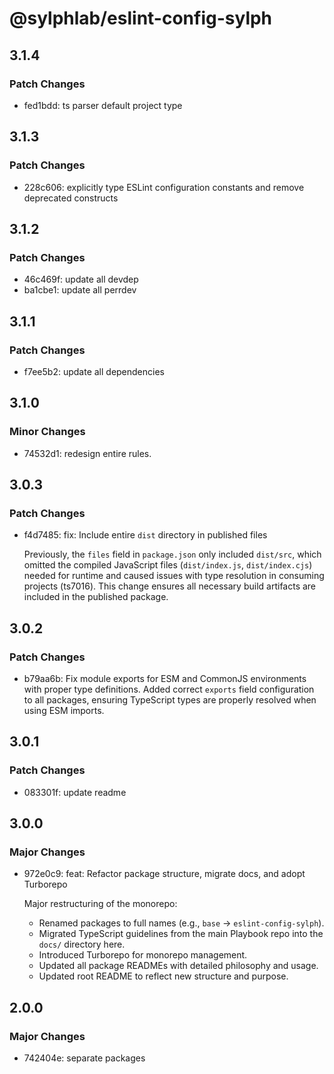 # @sylphlab/eslint-config-sylph

## 3.1.4

### Patch Changes

- fed1bdd: ts parser default project type

## 3.1.3

### Patch Changes

- 228c606: explicitly type ESLint configuration constants and remove deprecated constructs

## 3.1.2

### Patch Changes

- 46c469f: update all devdep
- ba1cbe1: update all perrdev

## 3.1.1

### Patch Changes

- f7ee5b2: update all dependencies

## 3.1.0

### Minor Changes

- 74532d1: redesign entire rules.

## 3.0.3

### Patch Changes

- f4d7485: fix: Include entire `dist` directory in published files

  Previously, the `files` field in `package.json` only included `dist/src`, which omitted the compiled JavaScript files (`dist/index.js`, `dist/index.cjs`) needed for runtime and caused issues with type resolution in consuming projects (ts7016). This change ensures all necessary build artifacts are included in the published package.

## 3.0.2

### Patch Changes

- b79aa6b: Fix module exports for ESM and CommonJS environments with proper type definitions. Added correct `exports` field configuration to all packages, ensuring TypeScript types are properly resolved when using ESM imports.

## 3.0.1

### Patch Changes

- 083301f: update readme

## 3.0.0

### Major Changes

- 972e0c9: feat: Refactor package structure, migrate docs, and adopt Turborepo

  Major restructuring of the monorepo:

  - Renamed packages to full names (e.g., `base` -> `eslint-config-sylph`).
  - Migrated TypeScript guidelines from the main Playbook repo into the `docs/` directory here.
  - Introduced Turborepo for monorepo management.
  - Updated all package READMEs with detailed philosophy and usage.
  - Updated root README to reflect new structure and purpose.

## 2.0.0

### Major Changes

- 742404e: separate packages
